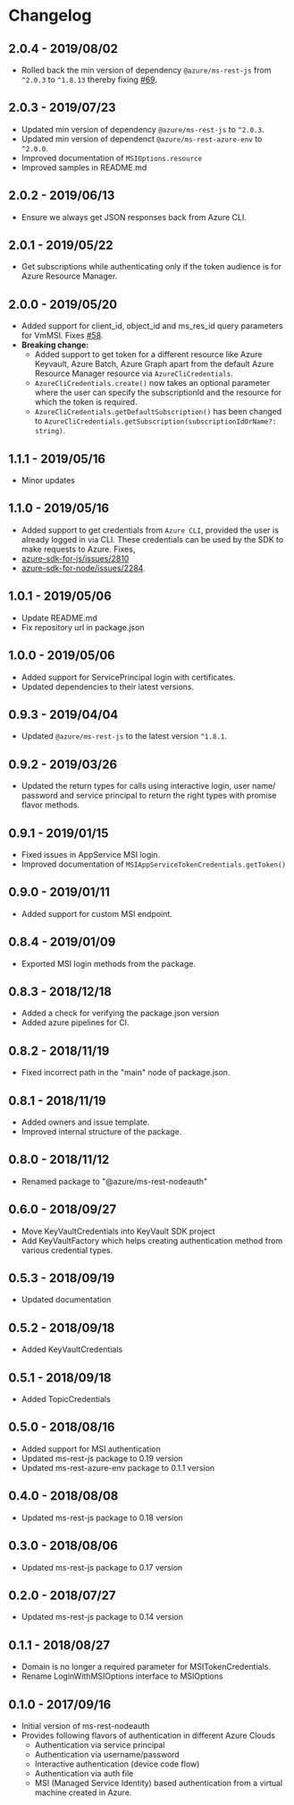 # Changelog
## 2.0.4 - 2019/08/02
- Rolled back the min version of dependency `@azure/ms-rest-js` from `^2.0.3` to `^1.8.13` thereby fixing [#69](https://github.com/Azure/ms-rest-nodeauth/issues/69).

## 2.0.3 - 2019/07/23
- Updated min version of dependency `@azure/ms-rest-js` to `^2.0.3`.
- Updated min version of dependenct `@azure/ms-rest-azure-env` to `^2.0.0`.
- Improved documentation of `MSIOptions.resource`
- Improved samples in README.md

## 2.0.2 - 2019/06/13
 - Ensure we always get JSON responses back from Azure CLI.

## 2.0.1 - 2019/05/22
 - Get subscriptions while authenticating only if the token audience is for Azure Resource Manager.

## 2.0.0 - 2019/05/20
- Added support for client_id, object_id and ms_res_id query parameters for VmMSI. Fixes [#58](https://github.com/Azure/ms-rest-nodeauth/issues/58).
- **Breaking change:** 
  - Added support to get token for a different resource like Azure Keyvault, Azure Batch, Azure Graph apart from the default Azure Resource Manager resource via `AzureCliCredentials`.
  - `AzureCliCredentials.create()` now takes an optional parameter where the user can specify the subscriptionId and the resource for which the token is required.
  - `AzureCliCredentials.getDefaultSubscription()` has been changed to `AzureCliCredentials.getSubscription(subscriptionIdOrName?: string)`.

## 1.1.1 - 2019/05/16
- Minor updates

## 1.1.0 - 2019/05/16
- Added support to get credentials from `Azure CLI`, provided the user is already logged in via CLI.
These credentials can be used by the SDK to make requests to Azure. Fixes,
- [azure-sdk-for-js/issues/2810](https://github.com/Azure/azure-sdk-for-js/issues/2810)
- [azure-sdk-for-node/issues/2284](https://github.com/Azure/azure-sdk-for-node/issues/2284).

## 1.0.1 - 2019/05/06
- Update README.md
- Fix repository url in package.json

## 1.0.0 - 2019/05/06
- Added support for ServicePrincipal login with certificates.
- Updated dependencies to their latest versions.

## 0.9.3 - 2019/04/04
- Updated `@azure/ms-rest-js` to the latest version `^1.8.1`.

## 0.9.2 - 2019/03/26
- Updated the return types  for calls using interactive login, user name/ password and service principal to return the right types with promise flavor methods.

## 0.9.1 - 2019/01/15
- Fixed issues in AppService MSI login.
- Improved documentation of `MSIAppServiceTokenCredentials.getToken()`
## 0.9.0 - 2019/01/11
- Added support for custom MSI endpoint.

## 0.8.4 - 2019/01/09
- Exported MSI login methods from the package.

## 0.8.3 - 2018/12/18
- Added a check for verifying the package.json version
- Added azure pipelines for CI.

## 0.8.2 - 2018/11/19
- Fixed incorrect path in the "main" node of package.json.

## 0.8.1 - 2018/11/19
- Added owners and issue template.
- Improved internal structure of the package.

## 0.8.0 - 2018/11/12

- Renamed package to "@azure/ms-rest-nodeauth"

## 0.6.0 - 2018/09/27

- Move KeyVaultCredentials into KeyVault SDK project
- Add KeyVaultFactory which helps creating authentication method from various credential types.

## 0.5.3 - 2018/09/19

- Updated documentation

## 0.5.2 - 2018/09/18

- Added KeyVaultCredentials

## 0.5.1 - 2018/09/18

- Added TopicCredentials

## 0.5.0 - 2018/08/16

- Added support for MSI authentication
- Updated ms-rest-js package to 0.19 version
- Updated ms-rest-azure-env package to 0.1.1 version

## 0.4.0 - 2018/08/08

- Updated ms-rest-js package to 0.18 version

## 0.3.0 - 2018/08/06

- Updated ms-rest-js package to 0.17 version

## 0.2.0 - 2018/07/27

- Updated ms-rest-js package to 0.14 version

## 0.1.1 - 2018/08/27

- Domain is no longer a required parameter for MSITokenCredentials.
- Rename LoginWithMSIOptions interface to MSIOptions

## 0.1.0 - 2017/09/16

- Initial version of ms-rest-nodeauth
- Provides following flavors of authentication in different Azure Clouds
  - Authentication via service principal
  - Authentication via username/password
  - Interactive authentication (device code flow)
  - Authentication via auth file
  - MSI (Managed Service Identity) based authentication from a virtual machine created in Azure.
